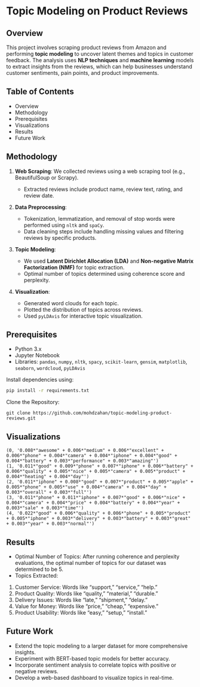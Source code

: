 # Topic Modeling on Product Reviews

## Overview
This project involves scraping product reviews from Amazon and performing **topic modeling** to uncover latent themes and topics in customer feedback. The analysis uses **NLP techniques** and **machine learning** models to extract insights from the reviews, which can help businesses understand customer sentiments, pain points, and product improvements.

## Table of Contents
- Overview
- Methodology
- Prerequisites
- Visualizations
- Results
- Future Work


## Methodology
1. **Web Scraping**: We collected reviews using a web scraping tool (e.g., BeautifulSoup or Scrapy).
   - Extracted reviews include product name, review text, rating, and review date.
   
2. **Data Preprocessing**:
   - Tokenization, lemmatization, and removal of stop words were performed using `nltk` and `spaCy`.
   - Data cleaning steps include handling missing values and filtering reviews by specific products.

3. **Topic Modeling**:
   - We used **Latent Dirichlet Allocation (LDA)** and **Non-negative Matrix Factorization (NMF)** for topic extraction.
   - Optimal number of topics determined using coherence score and perplexity.

4. **Visualization**:
   - Generated word clouds for each topic.
   - Plotted the distribution of topics across reviews.
   - Used `pyLDAvis` for interactive topic visualization.

## Prerequisites
- Python 3.x
- Jupyter Notebook
- Libraries: `pandas`, `numpy`, `nltk`, `spacy`, `scikit-learn`, `gensim`, `matplotlib`, `seaborn`, `wordcloud`, `pyLDAvis`

Install dependencies using:
```bash
pip install -r requirements.txt
```

Clone the Repository:
```
git clone https://github.com/mohdzahan/topic-modeling-product-reviews.git
```
## Visualizations
```
(0, '0.008*"awesome" + 0.006*"medium" + 0.006*"excellent" + 0.006*"phone" + 0.004*"camera" + 0.004*"iphone" + 0.004*"good" + 0.004*"battery" + 0.003*"performance" + 0.003*"amazing"')
(1, '0.011*"good" + 0.009*"phone" + 0.007*"iphone" + 0.006*"battery" + 0.006*"quality" + 0.005*"nice" + 0.005*"camera" + 0.005*"product" + 0.004*"heating" + 0.004*"day"')
(2, '0.011*"iphone" + 0.008*"good" + 0.007*"product" + 0.005*"apple" + 0.005*"phone" + 0.005*"use" + 0.004*"camera" + 0.004*"day" + 0.003*"overall" + 0.003*"full"')
(3, '0.011*"phone" + 0.011*"iphone" + 0.007*"good" + 0.006*"nice" + 0.004*"camera" + 0.004*"price" + 0.004*"battery" + 0.004*"year" + 0.003*"sale" + 0.003*"time"')
(4, '0.022*"good" + 0.006*"quality" + 0.006*"phone" + 0.005*"product" + 0.005*"iphone" + 0.003*"delivery" + 0.003*"battery" + 0.003*"great" + 0.003*"year" + 0.003*"normal"')
```

## Results

-	Optimal Number of Topics: After running coherence and perplexity evaluations, the optimal number of topics for our dataset was determined to be 5.
-	Topics Extracted:
1.	Customer Service: Words like “support,” “service,” “help.”
2.	Product Quality: Words like “quality,” “material,” “durable.”
3.	Delivery Issues: Words like “late,” “shipment,” “delay.”
4.	Value for Money: Words like “price,” “cheap,” “expensive.”
5.	Product Usability: Words like “easy,” “setup,” “install.”


## Future Work

-	Extend the topic modeling to a larger dataset for more comprehensive insights.
-	Experiment with BERT-based topic models for better accuracy.
-	Incorporate sentiment analysis to correlate topics with positive or negative reviews.
-	Develop a web-based dashboard to visualize topics in real-time.


